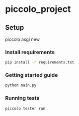 # piccolo_project

## Setup

piccolo asgi new

### Install requirements

```bash
pip install -r requirements.txt
```

### Getting started guide

```bash
python main.py
```

### Running tests

```bash
piccolo tester run
```